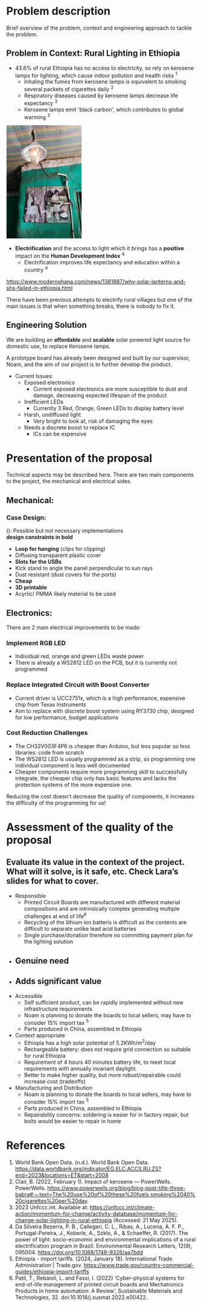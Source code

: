 # Problem description

Brief overview of the problem, context and engineering approach to tackle the problem.

## Problem in Context: Rural Lighting in Ethiopia

- 43.6% of rural Ethiopia has no access to electricity, so rely on kerosene lamps for lighting, which cause indoor pollution and health risks <sup>1</sup>
    - Inhaling the fumes from kerosene lamps is equivalent to smoking several packets of cigarettes daily <sup>2</sup>
    - Respiratory diseases caused by kerosene lamps decrease life expectancy <sup>3</sup>
    - Kerosene lamps emit 'black carbon', which contributes to global warming <sup>3</sup>
 
<img src="assets/Gaslight.jpg" alt="Alt Text" width="200" height="300"> 
  
- **Electrification** and the access to light which it brings has a **positive** impact on the **Human Development Index** <sup>4</sup>
  - Electrification improves life expectancy and education within a country <sup>4</sup>

https://www.modernghana.com/news/1381887/why-solar-lanterns-and-shs-failed-in-ethiopia.html

There have been previous attempts to electrify rural villages but one of the main issues is that when something breaks, there is nobody to fix it. 

## Engineering Solution

We are building an **affordable** and **scalable** solar powered light source for domestic use, to replace Kerosene lamps.

A prototype board has already been designed and built by our supervisor, Noam, and the aim of our project is to further develop the product.

- Current Issues:
    - Exposed electronics
      - Current exposed electronics are more susceptible to dust and damage, decreasing expected lifespan of the product
    - Inefficient LEDs
      - Currently 3 Red, Orange, Green LEDs to display battery level
    - Harsh, undiffused light
      - Very bright to look at, risk of damaging the eyes   
    - Needs a discrete boost to replace IC
      - ICs can be expensive

# Presentation of the proposal

Technical aspects may be described here.
There are two main components to the project, the mechanical and electrical sides. 

## Mechanical:  
### Case Design:  
(): Possible but not necessary implementations  
**design constraints in bold**
- **Loop for hanging** (clips for clipping)
- Diffusing transparent plastic cover
- **Slots for the USBs**
- Kick stand to angle the panel perpendicular to sun rays
- Dust resistant (dust covers for the ports)
- **Cheap**
- **3D printable**
- Acyrlic/ PMMA likely material to be used

## Electronics:  
There are 2 main electrical improvements to be made:

### Implement RGB LED
  - Individual red, orange and green LEDs waste power
  - There is already a WS2812 LED on the PCB, but it is currently not programmed
  
### Replace Integrated Circuit with Boost Converter
 - Current driver is UCC2751x, which is a high performance, expensive chip from Texas Instruments
 - Aim to replace with discrete boost system using RY3730 chip, designed for low performance, budget applications
   
### Cost Reduction Challenges
- The CH32V003F4P6 is cheaper than Arduino, but less popular so less libraries: code from scratch
- The WS2812 LED is usually programmed as a strip, so programming one individual component is less well documented
- Cheaper components require more programming skill to successfully integrate, the cheaper chip only has basic features and lacks the protection systems of the more expensive one. 

Reducing the cost doesn't decrease the quality of components, it increases the difficulty of the programming for us!


# Assessment of the quality of the proposal

Evaluate its value in the context of the project. 
What will it solve, is it safe, etc. Check Lara’s slides for what to cover.
-
- Responsible
    - Printed Circuit Boards are manufactured with different material compositions and are intrinsically complex generating multiple challenges at end of life<sup>6</sup>
    - Recycling of the lithium ion batteris is difficult as the contents are difficult to separate unlike lead acid batteries 
    - Single purchase/donation therefore no committing payment plan for the lighting solution
- Genuine need
    -
- Adds significant value
    -
- Accessible
    - Self sufficient product, can be rapidly implemented without new infrastructure requirements
    - Noam is planning to donate the boards to local sellers, may have to consider 15% import tax <sup>5</sup>
    - Parts produced in China, assembled in Ethiopia
- Context appropriate
    - Ethiopia has a high solar potential of 5.2KWh/m<sup>2</sup>/day
    - Rechargeable battery: does not require grid connection so suitable for rural Ethiopia
    - Requirement of 4 hours 40 minutes battery life, to meet local requirements with annually invariant daylight.
    - Better to make higher quality, but more robust/repairable could increase cost (tradeoffs)
- Manufacturing and Distribution
  - Noam is planning to donate the boards to local sellers, may have to consider 15% import tax <sup>5</sup>
  - Parts produced in China, assembled in Ethiopia
  - Repairability concerns: soldering is easier for in factory repair, but bolts would be easier to repair in home

 

# References
 1. World Bank Open Data. (n.d.). World Bank Open Data. https://data.worldbank.org/indicator/EG.ELC.ACCS.RU.ZS?end=2023&locations=ET&start=2008
 2. Clair, B. (2022, February 1). Impact of kerosene — PowerWells. PowerWells. https://www.powerwells.org/blog/blog-post-title-three-babra#:~:text=The%20use%20of%20these%20fuels,smoking%2040%20cigarettes%20per%20day.
 3. 2023 Unfccc.int. Available at: https://unfccc.int/climate-action/momentum-for-change/activity-database/momentum-for-change-solar-lighting-in-rural-ethiopia (Accessed: 21 May 2025).
 4. Da Silveira Bezerra, P. B., Callegari, C. L., Ribas, A., Lucena, A. F. P., Portugal-Pereira, J., Koberle, A., Szklo, A., & Schaeffer, R. (2017). The power of light: socio-economic and environmental implications of a rural electrification program in Brazil. Environmental Research Letters, 12(9), 095004. https://doi.org/10.1088/1748-9326/aa7bdd
 5. Ethiopia - import tariffs. (2024, January 18). International Trade Administration | Trade.gov. https://www.trade.gov/country-commercial-guides/ethiopia-import-tariffs
 6. Patil, T., Rebaioli, L. and Fassi, I. (2022) ‘Cyber-physical systems for end-of-life management of printed circuit boards and Mechatronics Products in home automation: A Review’, Sustainable Materials and Technologies, 32. doi:10.1016/j.susmat.2022.e00422. 
